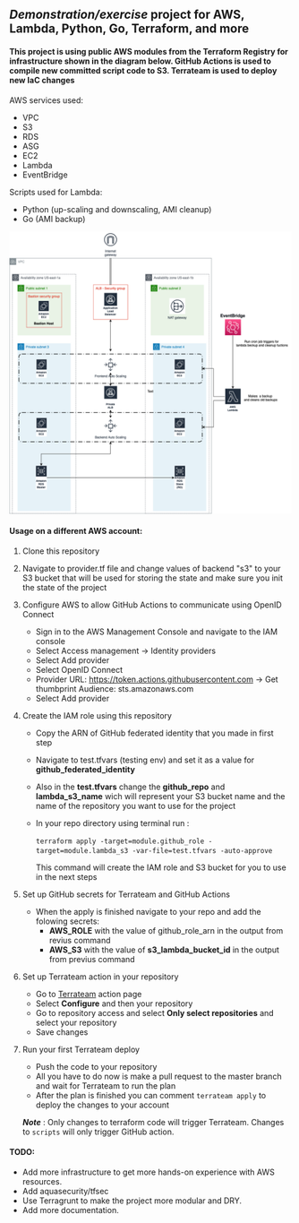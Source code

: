 ## _Demonstration/exercise_ project for AWS, Lambda, Python, Go, Terraform, and more



#### This project is using  public AWS modules from the Terraform Registry for infrastructure shown in the diagram below. GitHub Actions is used to compile new committed script code to S3. Terrateam is used to deploy new IaC changes


AWS services used:
* VPC
* S3
* RDS
* ASG
* EC2
* Lambda
* EventBridge

Scripts used for Lambda:
* Python (up-scaling and downscaling, AMI cleanup)
* Go (AMI backup)


![](img/demonstration.png)

#### Usage on a different AWS account:

1. Clone this repository

2. Navigate to provider.tf file and change values of backend "s3" to your S3 bucket
   that will be used for storing the state and make sure you init the state of the project

3. Configure AWS to allow GitHub Actions to communicate using OpenID Connect
   * Sign in to the AWS Management Console and navigate to the IAM console
   * Select Access management → Identity providers
   * Select Add provider
   * Select OpenID Connect
   * Provider URL: https://token.actions.githubusercontent.com → Get thumbprint
     Audience: sts.amazonaws.com
   * Select Add provider

4. Create the IAM role using this repository
   * Copy the ARN of GitHub federated identity that you made in first step
   * Navigate to test.tfvars (testing env) and set it as a value for **github_federated_identity**
   * Also in the **test.tfvars** change the **github_repo** and **lambda_s3_name** wich will represent your S3 bucket name
   and the name of the repository you want to use for the project
   * In your repo directory using terminal run :

       `terraform apply -target=module.github_role -target=module.lambda_s3 -var-file=test.tfvars -auto-approve`

        This command will create the IAM role and S3 bucket for you to use
   in the next steps
5. Set up GitHub secrets for Terrateam and GitHub Actions
   * When the apply is finished navigate to your repo and add the folowing secrets:
     * **AWS_ROLE** with the value of github_role_arn in the output from revius command
     * **AWS_S3** with the value of **s3_lambda_bucket_id** in the output from previus command
6. Set up Terrateam action in your repository
   * Go to [Terrateam](https://github.com/apps/terrateam-action) action page
   * Select **Configure** and then your repository
   * Go to repository access and select **Only select repositories** and select your repository
   * Save changes
7. Run your first Terrateam deploy
   * Push the code to your repository
   * All you have to do now is make a pull request to the master branch and wait for Terrateam to run the plan
   * After the plan is finished you can comment `terrateam apply` to deploy the changes to your account

   **_Note_** : Only changes to terraform code will trigger Terrateam. Changes to `scripts` will only trigger GitHub action.

#### TODO:
* Add more infrastructure to get more hands-on experience with AWS resources.
* Add aquasecurity/tfsec
* Use Terragrunt to make the project more modular and DRY.
* Add more documentation.

